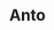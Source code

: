 ---
title: Anto
date: 
draft: false

# descripcion
description : Aro pasante de plata con marquesitas. 

materials: Plata 925

color: Plateado

dimensions: 0,8 cm

code: 01-02-0293

type: "Aros"

categories: []

price: $1.950,00

# Images
# first image will be shown in the product page
images:
  # - image: "images/path_to_image"
  # La ubicacion de las imagenes es imagenes/Aros/Aros.Marquesita/01-02-0293-anto
  - image: "./images/aros/marquesita/01-02-0293-florcitas-chicas_a.jpeg"
  - image: "./images/aros/marquesita/01-02-0293-florcitas-chicas_b.jpeg"
---